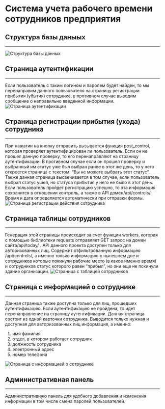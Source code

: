 # Система учета рабочего времени сотрудников предприятия
## Структура базы даныых 
***
![Структура базы данных](https://github.com/SamayaA/staff_attendance/readme_media/db.png)

## Страница аутентификации
***
Если пользователь с таким логином и паролем будет найден, то мы перенаправим данного пользователя на страницу регистрации прибытия (убытия) сотрудника, в противном случае выводим сообщение о неправильно введенной информации. 
![Страница аутентификации](https://github.com/SamayaA/staff_attendance/readme_media/authentication_page.png)

## Страница регистрации прибытия (ухода) сотрудника
***
При нажатии на кнопку отправить вызывается функция post_control, которая проверяет аутентифицирован ли пользователь. Если он не прошел данную проверку, то его перенаправляют на страницу аутентификации. В противном случае если он прошел проверку и выбранный им статус уже был выбран ранее в этот же день, то у него откроется страница с текстом: “Вы не можете выбрать этот статус”. Также данная страница высвечивается  в том случае, если пользователь выбрал статус ушел, но статуса прибытия у него не было в этот день. Если пользователь пройдет регистрацию успешно, то эта информация сохранится в отношении контроль, а также в API домен/api/controls/. Время и дата определяется автоматически при отправки формы.
![Страница регистрации действия сотрудника](https://github.com/SamayaA/staff_attendance/readme_media/register_page.png)

## Страница таблицы сотрудников
***
Генерация этой страницы происходит за счет функции workers, которая с помощью библиотеки requests отправляет GET запрос на домен сайта/api/today/ . API данного проекта доступен только для авторизованных лиц.  Содержит отфильтрованную информацию /api/controls/, а именно только информацию о нынешнем дне и сотрудников которые покинули рабочие место (в какое именно время) и сотрудников статус которого равен “прибыл”, но они еще не покинули здание организации.
![Страница c таблицей сотрудников](https://github.com/SamayaA/staff_attendance/readme_media/staff_table_page.png)

## Страница с информацией о сотруднике
***
Данная страница также доступна только для лиц, прошедших аутентификацию. Если аутентификацию не пройдена, то идет перенаправление на страницу аутентификации. Данная страница состоит из одной карточки сотрудника. Выводится только нужная и доступная для авторизованных лиц информация, а именно:
1. имя фамилия
2. отдел, в котором работает сотрудник
3. должность сотрудника
4. электронный адрес
5. номер телефона

![Страница с информацией о сотруднике](https://github.com/SamayaA/staff_attendance/readme_media/employee_page.png)

## Административная панель
***
Административную панель для удобного добавления и изменения информации в том числе смена паролей пользователей.
